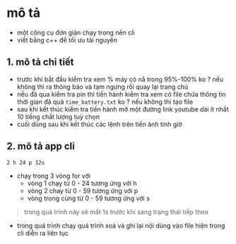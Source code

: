 # mô tả 
- một công cụ đơn giản chạy trong nền cli 
- viết bằng c++ để tối ưu tài nguyên
## 1. mô tả chi tiết
- trước khi bắt đầu kiểm tra xem % máy có nằ trong 95%-100% ko ? nếu không thì ra thông báo và tạm ngưng rồi quay lại trang chủ
- nếu đã qua kiểm tra pin thì tiến hành kiểm tra xem có file chứa thông tin thời gian đã quá `time_battery.txt` ko ? nếu không thì tạo file
- sau khi kết thúc kiểm tra tiến hành mở một đường link youtube dài ít nhất 10 tiếng chất lượng tuỳ chọn
- cuối dùng sau khi kết thúc các lệnh trên tiến ành tính giờ 
## 2. mô tả app cli
```
2 h 24 p 12s
```
- chạy trong 3 vòng for với 
	- vòng 1 chạy từ 0 - 24 tương ứng với h
	- vòng 2 chay từ 0 - 59 tương ứng với p
	- vòng trong cùng từ 0 - 59 tương ứng với s
> trong quá trình này sẽ mất 1s trước khi sang trạng thái tiếp theo
- trong quá trình chạy quá trình xoá và ghi lại nội dùng vào file hiện trong cli diễn ra liên tục 
